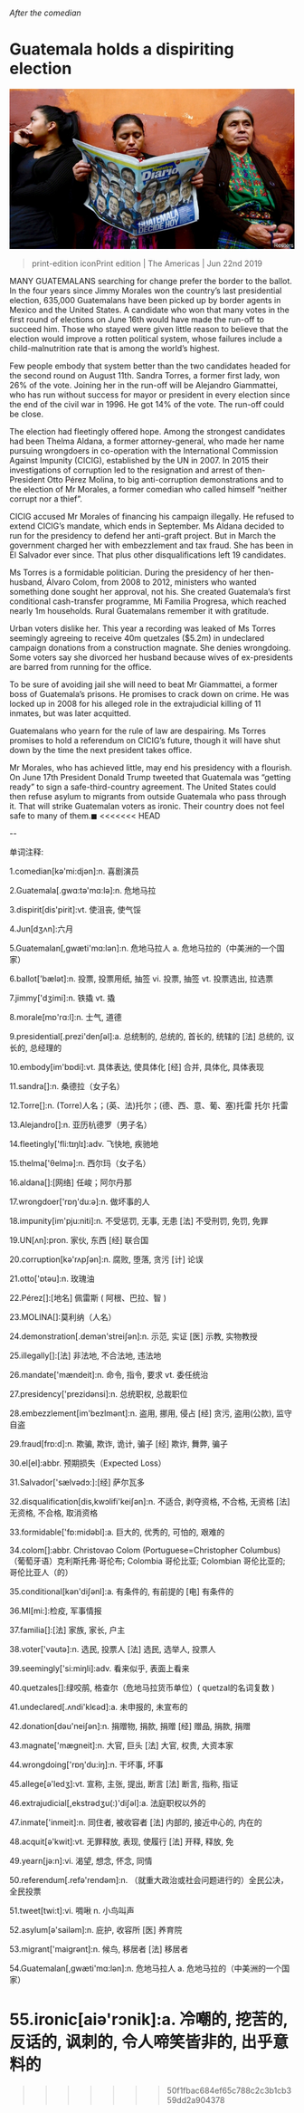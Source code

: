 ###### After the comedian

# Guatemala holds a dispiriting election 

![image](images/20190622_amp501.jpg) 

> print-edition iconPrint edition | The Americas | Jun 22nd 2019 

MANY GUATEMALANS searching for change prefer the border to the ballot. In the four years since Jimmy Morales won the country’s last presidential election, 635,000 Guatemalans have been picked up by border agents in Mexico and the United States. A candidate who won that many votes in the first round of elections on June 16th would have made the run-off to succeed him. Those who stayed were given little reason to believe that the election would improve a rotten political system, whose failures include a child-malnutrition rate that is among the world’s highest. 

Few people embody that system better than the two candidates headed for the second round on August 11th. Sandra Torres, a former first lady, won 26% of the vote. Joining her in the run-off will be Alejandro Giammattei, who has run without success for mayor or president in every election since the end of the civil war in 1996. He got 14% of the vote. The run-off could be close. 

The election had fleetingly offered hope. Among the strongest candidates had been Thelma Aldana, a former attorney-general, who made her name pursuing wrongdoers in co-operation with the International Commission Against Impunity (CICIG), established by the UN in 2007. In 2015 their investigations of corruption led to the resignation and arrest of then-President Otto Pérez Molina, to big anti-corruption demonstrations and to the election of Mr Morales, a former comedian who called himself “neither corrupt nor a thief”. 

CICIG accused Mr Morales of financing his campaign illegally. He refused to extend CICIG’s mandate, which ends in September. Ms Aldana decided to run for the presidency to defend her anti-graft project. But in March the government charged her with embezzlement and tax fraud. She has been in El Salvador ever since. That plus other disqualifications left 19 candidates. 

Ms Torres is a formidable politician. During the presidency of her then-husband, Álvaro Colom, from 2008 to 2012, ministers who wanted something done sought her approval, not his. She created Guatemala’s first conditional cash-transfer programme, Mi Familia Progresa, which reached nearly 1m households. Rural Guatemalans remember it with gratitude. 

Urban voters dislike her. This year a recording was leaked of Ms Torres seemingly agreeing to receive 40m quetzales ($5.2m) in undeclared campaign donations from a construction magnate. She denies wrongdoing. Some voters say she divorced her husband because wives of ex-presidents are barred from running for the office. 

To be sure of avoiding jail she will need to beat Mr Giammattei, a former boss of Guatemala’s prisons. He promises to crack down on crime. He was locked up in 2008 for his alleged role in the extrajudicial killing of 11 inmates, but was later acquitted. 

Guatemalans who yearn for the rule of law are despairing. Ms Torres promises to hold a referendum on CICIG’s future, though it will have shut down by the time the next president takes office. 

Mr Morales, who has achieved little, may end his presidency with a flourish. On June 17th President Donald Trump tweeted that Guatemala was “getting ready” to sign a safe-third-country agreement. The United States could then refuse asylum to migrants from outside Guatemala who pass through it. That will strike Guatemalan voters as ironic. Their country does not feel safe to many of them.◼ 
<<<<<<< HEAD

-- 

 单词注释:

1.comedian[kә'mi:djәn]:n. 喜剧演员 

2.Guatemala[.gwɑ:tә'mɑ:lә]:n. 危地马拉 

3.dispirit[dis'pirit]:vt. 使沮丧, 使气馁 

4.Jun[dʒʌn]:六月 

5.Guatemalan[,ɡwæti'mɑ:lən]:n. 危地马拉人 a. 危地马拉的（中美洲的一个国家） 

6.ballot['bælәt]:n. 投票, 投票用纸, 抽签 vi. 投票, 抽签 vt. 投票选出, 拉选票 

7.jimmy['dʒimi]:n. 铁撬 vt. 撬 

8.morale[mɒ'rɑ:l]:n. 士气, 道德 

9.presidential[.prezi'denʃәl]:a. 总统制的, 总统的, 首长的, 统辖的 [法] 总统的, 议长的, 总经理的 

10.embody[im'bɒdi]:vt. 具体表达, 使具体化 [经] 合并, 具体化, 具体表现 

11.sandra[]:n. 桑德拉（女子名） 

12.Torre[]:n. (Torre)人名；(英、法)托尔；(德、西、意、葡、塞)托雷 托尔 托雷 

13.Alejandro[]:n. 亚历杭德罗（男子名） 

14.fleetingly['fli:tɪŋlɪ]:adv. 飞快地, 疾驰地 

15.thelma['θelmә]:n. 西尔玛（女子名） 

16.aldana[]:[网络] 任峻；阿尔丹那 

17.wrongdoer['rɒŋ'du:ә]:n. 做坏事的人 

18.impunity[im'pju:niti]:n. 不受惩罚, 无事, 无患 [法] 不受刑罚, 免罚, 免罪 

19.UN[ʌn]:pron. 家伙, 东西 [经] 联合国 

20.corruption[kә'rʌpʃәn]:n. 腐败, 堕落, 贪污 [计] 论误 

21.otto['ɒtәu]:n. 玫瑰油 

22.Pérez[]:[地名] 佩雷斯 ( 阿根、巴拉、智 ) 

23.MOLINA[]:莫利纳（人名） 

24.demonstration[.demәn'streiʃәn]:n. 示范, 实证 [医] 示教, 实物教授 

25.illegally[]:[法] 非法地, 不合法地, 违法地 

26.mandate['mændeit]:n. 命令, 指令, 要求 vt. 委任统治 

27.presidency['prezidәnsi]:n. 总统职权, 总裁职位 

28.embezzlement[im'bezlmәnt]:n. 盗用, 挪用, 侵占 [经] 贪污, 盗用(公款), 监守自盗 

29.fraud[frɒ:d]:n. 欺骗, 欺诈, 诡计, 骗子 [经] 欺诈, 舞弊, 骗子 

30.el[el]:abbr. 预期损失（Expected Loss） 

31.Salvador['sælvәdɔ:]:[经] 萨尔瓦多 

32.disqualification[dis,kwɔlifi'keiʃәn]:n. 不适合, 剥夺资格, 不合格, 无资格 [法] 无资格, 不合格, 取消资格 

33.formidable['fɒ:midәbl]:a. 巨大的, 优秀的, 可怕的, 艰难的 

34.colom[]:abbr. Christovao Colom (Portuguese=Christopher Columbus) （葡萄牙语）克利斯托弗·哥伦布; Colombia 哥伦比亚; Colombian 哥伦比亚的; 哥伦比亚人（的） 

35.conditional[kәn'diʃәnl]:a. 有条件的, 有前提的 [电] 有条件的 

36.MI[mi:]:检疫, 军事情报 

37.familia[]:[法] 家族, 家长, 户主 

38.voter['vәutә]:n. 选民, 投票人 [法] 选民, 选举人, 投票人 

39.seemingly['si:miŋli]:adv. 看来似乎, 表面上看来 

40.quetzales[]:绿咬鹃, 格查尔（危地马拉货币单位）( quetzal的名词复数 ) 

41.undeclared[.ʌndi'klєәd]:a. 未申报的, 未宣布的 

42.donation[dәu'neiʃәn]:n. 捐赠物, 捐款, 捐赠 [经] 赠品, 捐款, 捐赠 

43.magnate['mægneit]:n. 大官, 巨头 [法] 大官, 权贵, 大资本家 

44.wrongdoing['rɒŋ'du:iŋ]:n. 干坏事, 坏事 

45.allege[ә'ledʒ]:vt. 宣称, 主张, 提出, 断言 [法] 断言, 指称, 指证 

46.extrajudicial[,ekstrәdʒu(:)'diʃәl]:a. 法庭职权以外的 

47.inmate['inmeit]:n. 同住者, 被收容者 [法] 内部的, 接近中心的, 内在的 

48.acquit[ә'kwit]:vt. 无罪释放, 表现, 使履行 [法] 开释, 释放, 免 

49.yearn[jә:n]:vi. 渴望, 想念, 怀念, 同情 

50.referendum[.refә'rendәm]:n. （就重大政治或社会问题进行的）全民公决，全民投票 

51.tweet[twi:t]:vi. 啁啾 n. 小鸟叫声 

52.asylum[ә'sailәm]:n. 庇护, 收容所 [医] 养育院 

53.migrant['maigrәnt]:n. 候鸟, 移居者 [法] 移居者 

54.Guatemalan[,ɡwæti'mɑ:lən]:n. 危地马拉人 a. 危地马拉的（中美洲的一个国家） 

55.ironic[aiә'rɔnik]:a. 冷嘲的, 挖苦的, 反话的, 讽刺的, 令人啼笑皆非的, 出乎意料的 
=======
>>>>>>> 50f1fbac684ef65c788c2c3b1cb359dd2a904378

